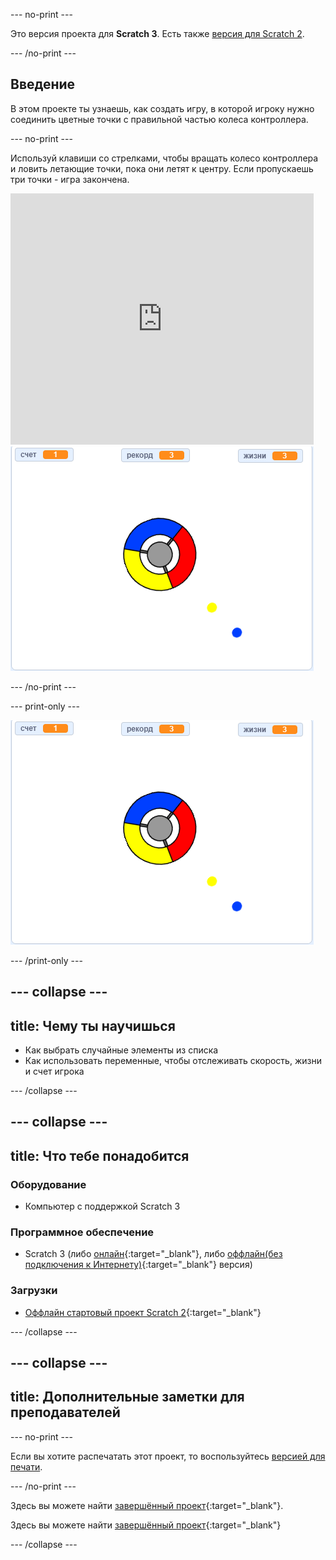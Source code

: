 --- no-print ---

Это версия проекта для **Scratch 3**. Есть также [версия для Scratch 2](https://projects.raspberrypi.org/ru-RU/projects/catch-the-dots-scratch2).

--- /no-print ---

## Введение

В этом проекте ты узнаешь, как создать игру, в которой игроку нужно соединить цветные точки с правильной частью колеса контроллера.

--- no-print ---

Используй клавиши со стрелками, чтобы вращать колесо контроллера и ловить летающие точки, пока они летят к центру. Если пропускаешь три точки - игра закончена.

<div class="scratch-preview">
  <iframe allowtransparency="true" width="485" height="402" src="https://scratch.mit.edu/projects/embed/418806009/?autostart=false" frameborder="0" scrolling="no"></iframe>
  <img src="images/dots-final.png">
</div>

--- /no-print ---

--- print-only ---

![Скриншот точек](images/dots-final.png)

--- /print-only ---

--- collapse ---
---
title: Чему ты научишься
---

+ Как выбрать случайные элементы из списка
+ Как использовать переменные, чтобы отслеживать скорость, жизни и счет игрока

--- /collapse ---

--- collapse ---
---
title: Что тебе понадобится
---

### Оборудование

+ Компьютер с поддержкой Scratch 3

### Программное обеспечение

+ Scratch 3 (либо [онлайн](https://rpf.io/scratchon){:target="_blank"}, либо [оффлайн(без подключения к Интернету)](https://rpf.io/scratchoff){:target="_blank"} версия)

### Загрузки

+ [Оффлайн стартовый проект Scratch 2](https://rpf.io/p/ru-RU/catch-the-dots-go){:target="_blank"}

--- /collapse ---

--- collapse ---
---
title: Дополнительные заметки для преподавателей
---

--- no-print ---

Если вы хотите распечатать этот проект, то воспользуйтесь [версией для печати](https://projects.raspberrypi.org/ru-RU/projects/catch-the-dots/print).

--- /no-print ---

Здесь вы можете найти [завершённый проект](https://rpf.io/p/ru-RU/catch-the-dots-get){:target="_blank"}.

Здесь вы можете найти [завершённый проект](https://scratch.mit.edu/projects/252923761/#editor){:target="_blank"}

--- /collapse ---
